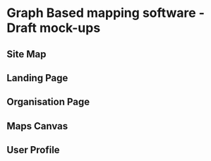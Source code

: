 # Graph Based mapping software - Draft mock-ups


## Site Map


## Landing Page


## Organisation Page


## Maps Canvas


## User Profile


